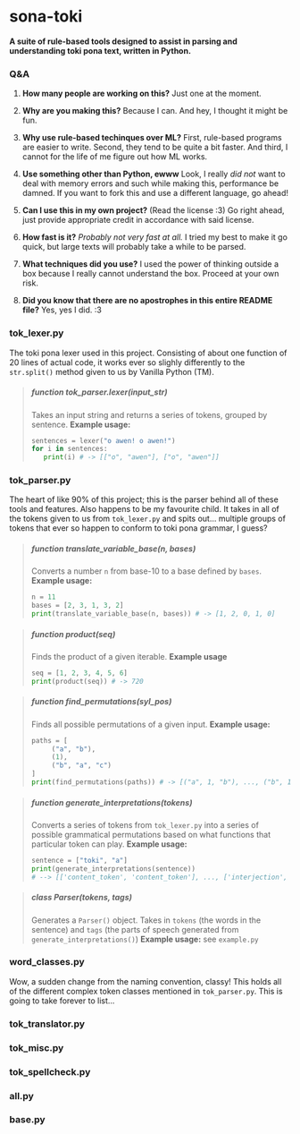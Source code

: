 # sona-toki
**A suite of rule-based tools designed to assist in parsing and understanding toki pona text, written in Python.**

### Q&A
1. **How many people are working on this?**
Just one at the moment.

2. **Why are you making this?**
Because I can. And hey, I thought it might be fun.

3. **Why use rule-based techinques over ML?**
First, rule-based programs are easier to write. Second, they tend to be quite a bit faster. And third, I cannot for the life of me figure out how ML works.

4. **Use something other than Python, ewww**
Look, I really *did not* want to deal with memory errors and such while making this, performance be damned. If you want to fork this and use a different language, go ahead!

5. **Can I use this in my own project?**
(Read the license :3) Go right ahead, just provide appropriate credit in accordance with said license.

6. **How fast is it?**
*Probably not very fast at all.* I tried my best to make it go quick, but large texts will probably take a while to be parsed.

7. **What techniques did you use?**
I used the power of thinking outside a box because I really cannot understand the box. Proceed at your own risk.

8. **Did you know that there are no apostrophes in this entire README file?**
Yes, yes I did. :3

### tok_lexer.py
The toki pona lexer used in this project. Consisting of about one function of 20 lines of actual code, it works ever so slighly differently to the `str.split()` method given to us by Vanilla Python (TM). 
> ##### function tok_parser.lexer(input_str)
>Takes an input string and returns a series of tokens, grouped by sentence.
>**Example usage:**
>```py
> sentences = lexer("o awen! o awen!")
> for i in sentences:
>    print(i) # -> [["o", "awen"], ["o", "awen"]]
> ```

### tok_parser.py
The heart of like 90% of this project; this is the parser behind all of these tools and features. Also happens to be my favourite child. It takes in all of the tokens given to us from `tok_lexer.py` and spits out... multiple groups of tokens that ever so happen to conform to toki pona grammar, I guess?
> ##### function translate_variable_base(n, bases)
> Converts a number `n` from base-10 to a base defined by `bases`.
> **Example usage:**
> ``` py
> n = 11
> bases = [2, 3, 1, 3, 2]
> print(translate_variable_base(n, bases)) # -> [1, 2, 0, 1, 0]
> ```

> ##### function product(seq)
> Finds the product of a given iterable.
> **Example usage**
> ```py
> seq = [1, 2, 3, 4, 5, 6]
> print(product(seq)) # -> 720
> ```

> ##### function find_permutations(syl_pos)
> Finds all possible permutations of a given input.
> **Example usage:**
> ```py
> paths = [
>      ("a", "b"),
>      (1),
>      ("b", "a", "c")
> ]
> print(find_permutations(paths)) # -> [("a", 1, "b"), ..., ("b", 1, "c")] (6 items)
> ```

> ##### function generate_interpretations(tokens)
> Converts a series of tokens from `tok_lexer.py` into a series of possible grammatical permutations based on what functions that particular token can play.
> **Example usage:**
> ```py
> sentence = ["toki", "a"]
> print(generate_interpretations(sentence))
> # --> [['content_token', 'content_token'], ..., ['interjection', 'interjection']]
> ```

> ##### class Parser(tokens, tags)
> Generates a `Parser()` object. Takes in `tokens` (the words in the sentence) and `tags` (the parts of speech generated from `generate_interpretations()`)
> **Example usage:** see `example.py`

### word_classes.py
Wow, a sudden change from the naming convention, classy! This holds all of the different complex token classes mentioned in `tok_parser.py`. This is going to take forever to list...
### tok_translator.py
### tok_misc.py
### tok_spellcheck.py
### all.py
### base.py
